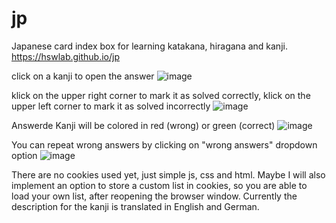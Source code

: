 # jp
Japanese card index box for learning katakana, hiragana and kanji.
https://hswlab.github.io/jp

click on a kanji to open the answer
![image](https://github.com/hswlab/jp/assets/12501993/6ed6f557-a188-4c3f-8f35-54accba44beb)

klick on the upper right corner to mark it as solved correctly,
klick on the upper left corner to mark it as solved incorrectly
![image](https://github.com/hswlab/jp/assets/12501993/5c1c8ab9-4be2-4a52-8ca1-6457d2e403bc)

Answerde Kanji will be colored in red (wrong) or green (correct)
![image](https://github.com/hswlab/jp/assets/12501993/e6376441-f65e-44fd-b076-9fccceb9156e)

You can repeat wrong answers by clicking on "wrong answers" dropdown option
![image](https://github.com/hswlab/jp/assets/12501993/add8749f-d287-4334-8d99-f4379cfb2c62)

There are no cookies used yet, just simple js, css and html. Maybe I will also implement an option to store a custom list in cookies, so you are able to load your own list, after reopening the browser window. Currently the description for the kanji is translated in English and German.
